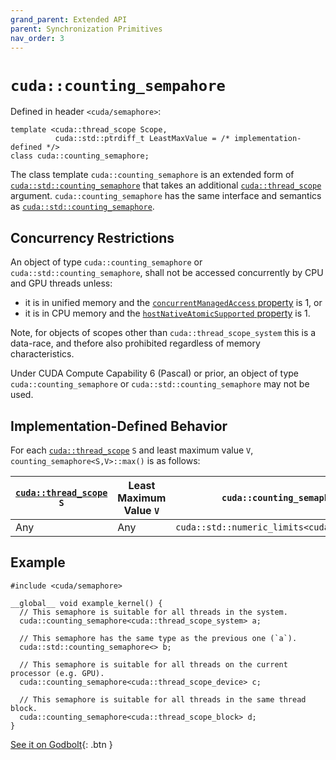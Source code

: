 ```yaml
---
grand_parent: Extended API
parent: Synchronization Primitives
nav_order: 3
---
```


# `cuda::counting_sempahore`

Defined in header `<cuda/semaphore>`:

```cuda
template <cuda::thread_scope Scope,
          cuda::std::ptrdiff_t LeastMaxValue = /* implementation-defined */>
class cuda::counting_semaphore;
```

The class template `cuda::counting_semaphore` is an extended form of
  [`cuda::std::counting_semaphore`] that takes an additional
  [`cuda::thread_scope`] argument.
`cuda::counting_semaphore` has the same interface and semantics as
  [`cuda::std::counting_semaphore`].

## Concurrency Restrictions

An object of type `cuda::counting_semaphore` or `cuda::std::counting_semaphore`,
  shall not be accessed concurrently by CPU and GPU threads unless:
- it is in unified memory and the [`concurrentManagedAccess` property] is 1, or
- it is in CPU memory and the [`hostNativeAtomicSupported` property] is 1.

Note, for objects of scopes other than `cuda::thread_scope_system` this is a
  data-race, and thefore also prohibited regardless of memory characteristics.

Under CUDA Compute Capability 6 (Pascal) or prior, an object of type
  `cuda::counting_semaphore` or `cuda::std::counting_semaphore` may not be used.

## Implementation-Defined Behavior

For each [`cuda::thread_scope`] `S` and least maximum value `V`,
  `counting_semaphore<S,V>::max()` is as follows:

| [`cuda::thread_scope`] `S` | Least Maximum Value `V` | `cuda::counting_semaphore<S,V>::max()`                   |
|----------------------------|-------------------------|----------------------------------------------------------|
| Any                        | Any                     | `cuda::std::numeric_limits<cuda::std::ptrdiff_t>::max()` |

## Example

```cuda
#include <cuda/semaphore>

__global__ void example_kernel() {
  // This semaphore is suitable for all threads in the system.
  cuda::counting_semaphore<cuda::thread_scope_system> a;

  // This semaphore has the same type as the previous one (`a`).
  cuda::std::counting_semaphore<> b;

  // This semaphore is suitable for all threads on the current processor (e.g. GPU).
  cuda::counting_semaphore<cuda::thread_scope_device> c;

  // This semaphore is suitable for all threads in the same thread block.
  cuda::counting_semaphore<cuda::thread_scope_block> d;
}
```

[See it on Godbolt](https://godbolt.org/z/955fxr){: .btn }


[`cuda::thread_scope`]: ../thread_scopes.md

[`cuda::std::counting_semaphore`]: https://en.cppreference.com/w/cpp/thread/counting_semaphore

[`concurrentManagedAccess` property]: https://docs.nvidia.com/cuda/cuda-runtime-api/structcudaDeviceProp.html#structcudaDeviceProp_116f9619ccc85e93bc456b8c69c80e78b
[`hostNativeAtomicSupported` property]: https://docs.nvidia.com/cuda/cuda-runtime-api/structcudaDeviceProp.html#structcudaDeviceProp_1ef82fd7d1d0413c7d6f33287e5b6306f
